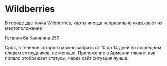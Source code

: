 # Wildberries

В городе две точка Wildberries, карты иногда неправильно указывают их местоположение

[Гетапня 6а](https://yandex.ru/maps/-/CCUjaZQ8dA)
[Калинина 250](https://yandex.ru/maps/-/CCUjaZQBXC)

Срок, в течение которого можно забрать от 10 до 14 дней по последним словам сотрудников, не меньше.
Приложение в Армении глючит, как попало отображает статусы, через сайт ситуация лучше.	
